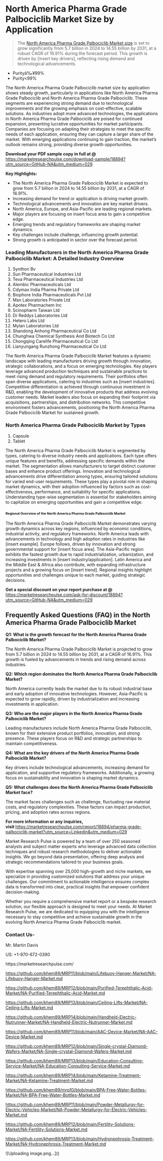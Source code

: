 <h1>North America Pharma Grade Palbociclib Market&nbsp;Size by Application</h1><blockquote><p>The <a href="https://marketresearchpulse.com/download-sample/18894?utm_source=GitHub-NA&amp;utm_medium=029">North America Pharma Grade Palbociclib Market size</a> is set to grow significantly from 5.7 billion in 2024 to 14.55 billion by 2031, at a robust CAGR of 16.91% during the forecast period. This growth is driven by [insert key drivers], reflecting rising demand and technological advancements.</p></blockquote><ul><li>Purityâ‰¥99%<li> Purity<99%</li></ul><p>The North America Pharma Grade Palbociclib market size by application shows steady growth, particularly in applications like North America Pharma Grade Palbociclib and North America Pharma Grade Palbociclib. These segments are experiencing strong demand due to technological improvements and the growing emphasis on cost-effective, scalable solutions. As industries adopt more advanced technologies, the applications in North America Pharma Grade Palbociclib are poised for continued expansion, presenting lucrative opportunities for market participants. Companies are focusing on adapting their strategies to meet the specific needs of each application, ensuring they can capture a larger share of the market. With emerging applications continuing to gain traction, the market’s outlook remains strong, providing diverse growth opportunities.</p><p><strong>Download your PDF sample copy in full at @ </strong><a href="https://marketresearchpulse.com/download-sample/18894?utm_source=GitHub-NA&amp;utm_medium=029">https://marketresearchpulse.com/download-sample/18894?utm_source=GitHub-NA&amp;utm_medium=029</a></p><p><strong>Key Highlights: </strong></p><ul><li>The North America Pharma Grade Palbociclib Market is expected to grow from 5.7 billion in 2024 to 14.55 billion by 2031, at a CAGR of 16.91%.</li><li>Increasing demand for trend or application is driving market growth.</li><li>Technological advancements and innovation are key market drivers.</li><li>North America, Europe, and Asia-Pacific are leading regional markets.</li><li>Major players are focusing on insert focus area to gain a competitive edge.</li><li>Emerging trends and regulatory frameworks are shaping market dynamics.</li><li>Key challenges include challenge, influencing growth potential.</li><li>Strong growth is anticipated in sector over the forecast period.</li></ul><h3>Leading Manufacturers in the North America Pharma Grade Palbociclib Market: A Detailed Industry Overview</h3><ol><li>Synthon Bv</li><li>Sun Pharmaceutical Industries Ltd</li><li>Teva Pharmaceutical Industries Ltd</li><li>Alembic Pharmaceuticals Ltd</li><li>Cdymax India Pharma Private Ltd</li><li>Biophore India Pharmaceuticals Pvt Ltd</li><li>Msn Laboratories Private Ltd</li><li>Apotex Pharmachem Inc</li><li>Scinopharm Taiwan Ltd</li><li>Dr Reddys Laboratories Ltd</li><li>Hetero Labs Ltd</li><li>Mylan Laboratories Ltd</li><li>Shandong Anhong Pharmaceutical Co Ltd</li><li>Chunghwa Chemical Synthesis And Biotech Co Ltd</li><li>Chongqing Carelife Pharmaceutical Co Ltd</li><li>Lianyungang Runzhong Pharmaceutical Co Ltd</li></ol><div class="flex max-w-full flex-col flex-grow"><div class="min-h-8 text-message flex w-full flex-col items-end gap-2 whitespace-normal break-words [.text-message+&amp;]:mt-5" dir="auto" data-message-author-role="assistant" data-message-id="fd8432e4-4910-450d-b182-61b7bfb0a01f" data-message-model-slug="gpt-4o"><div class="flex w-full flex-col gap-1 empty:hidden first:pt-[3px]"><div class="markdown prose w-full break-words dark:prose-invert light"><p>The North America Pharma Grade Palbociclib Market features a dynamic landscape with leading manufacturers driving growth through innovation, strategic collaborations, and a focus on emerging technologies. Key players leverage advanced production techniques and sustainable practices to meet rising demand and regulatory requirements. Their portfolios often span diverse applications, catering to industries such as [insert industries]. Competitive differentiation is achieved through continuous investment in R&amp;D, enabling the development of innovative products that address evolving customer needs. Market leaders also focus on expanding their footprint via acquisitions, partnerships, and distribution networks. This competitive environment fosters advancements, positioning the North America Pharma Grade Palbociclib Market for sustained growth.</p></div></div></div></div><h3>North America Pharma Grade Palbociclib Market by Types</h3><ol><li>Capsule<li> Tablet</li></ol><div class="flex max-w-full flex-col flex-grow"><div class="min-h-8 text-message flex w-full flex-col items-end gap-2 whitespace-normal break-words [.text-message+&amp;]:mt-5" dir="auto" data-message-author-role="assistant" data-message-id="084470be-0bb7-4664-bddf-5156b4f41249" data-message-model-slug="gpt-4o-mini"><div class="flex w-full flex-col gap-1 empty:hidden first:pt-[3px]"><div class="markdown prose w-full break-words dark:prose-invert light"><p>The North America Pharma Grade Palbociclib Market is segmented by types, catering to diverse industry needs and applications. Each type offers unique features and benefits, addressing specific demands within the market. The segmentation allows manufacturers to target distinct customer bases and enhance product offerings. Innovation and technological advancements drive differentiation among types, ensuring tailored solutions for varied end-user requirements. These types play a pivotal role in shaping market dynamics, with their adoption influenced by factors such as cost-effectiveness, performance, and suitability for specific applications. Understanding type-wise segmentation is essential for stakeholders aiming to capitalize on emerging opportunities and gain a competitive edge.</p></div></div></div></div><h3><span style="font-size: 11px;">Regional Overview of the North America Pharma Grade Palbociclib Market</span></h3><div class="flex max-w-full flex-col flex-grow"><div class="min-h-8 text-message flex w-full flex-col items-end gap-2 whitespace-normal break-words [.text-message+&amp;]:mt-5" dir="auto" data-message-author-role="assistant" data-message-id="e9038762-ce64-4e30-91c9-9bd413514231" data-message-model-slug="gpt-4o-mini"><div class="flex w-full flex-col gap-1 empty:hidden first:pt-[3px]"><div class="markdown prose w-full break-words dark:prose-invert light"><p>The North America Pharma Grade Palbociclib Market demonstrates varying growth dynamics across key regions, influenced by economic conditions, industrial activity, and regulatory frameworks. North America leads with advancements in technology and high adoption rates in industries like [insert example]. Europe follows, driven by innovation and strong governmental support for [insert focus area]. The Asia-Pacific region exhibits the fastest growth due to rapid industrialization, urbanization, and increasing investments in [insert industry/application]. Latin America and the Middle East &amp; Africa also contribute, with expanding infrastructure projects and a growing focus on [insert trend]. Regional insights highlight opportunities and challenges unique to each market, guiding strategic decisions.</p></div></div></div></div><p><strong>Get a special discount on your report purchase at @ </strong><a href="https://marketresearchpulse.com/ask-for-discount/18894?utm_source=GitHub-NA&amp;utm_medium=029">https://marketresearchpulse.com/ask-for-discount/18894?utm_source=GitHub-NA&amp;utm_medium=029</a></p><h2>Frequently Asked Questions (FAQ) in the North America Pharma Grade Palbociclib Market</h2><p><strong>Q1: What is the growth forecast for the North America Pharma Grade Palbociclib Market?</strong></p><p>The North America Pharma Grade Palbociclib Market is projected to grow from 5.7 billion in 2024 to 14.55 billion by 2031, at a CAGR of 16.91%. This growth is fueled by advancements in trends and rising demand across industries.</p><p><strong>Q2: Which region dominates the North America Pharma Grade Palbociclib Market?</strong></p><p>North America currently leads the market due to its robust industrial base and early adoption of innovative technologies. However, Asia-Pacific is expected to grow rapidly, driven by industrialization and increasing investments in application.</p><p><strong>Q3: Who are the major players in the North America Pharma Grade Palbociclib Market?</strong></p><p>Leading manufacturers include North America Pharma Grade Palbociclib, known for their extensive product portfolios, innovation, and strong presence. These players focus on R&amp;D and strategic partnerships to maintain competitiveness.</p><p><strong>Q4: What are the key drivers of the North America Pharma Grade Palbociclib Market?</strong></p><p>Key drivers include technological advancements, increasing demand for application, and supportive regulatory frameworks. Additionally, a growing focus on sustainability and innovation is shaping market dynamics.</p><p><strong>Q5: What challenges does the North America Pharma Grade Palbociclib Market face?</strong></p><p>The market faces challenges such as challenge, fluctuating raw material costs, and regulatory complexities. These factors can impact production, pricing, and adoption rates across regions.</p><p><strong>For more information or any inquiries, visit&nbsp;</strong><a href="https://marketresearchpulse.com/report/18894/pharma-grade-palbociclib-market?utm_source=Linkedin&utm_medium=029">https://marketresearchpulse.com/report/18894/pharma-grade-palbociclib-market?utm_source=Linkedin&utm_medium=029</a></p><p>Market Research Pulse is powered by a team of over 250 seasoned analysts and subject matter experts who leverage advanced data collection techniques and robust research methodologies to deliver actionable insights. We go beyond data presentation, offering deep analysis and strategic recommendations tailored to your business goals.</p><p>With expertise spanning over 25,000 high-growth and niche markets, we specialize in providing customized solutions that address your unique challenges. Our commitment to actionable intelligence ensures complex data is transformed into clear, practical insights that empower confident decision-making.</p><p>Whether you require a comprehensive market report or a bespoke research solution, our flexible approach is designed to meet your needs. At Market Research Pulse, we are dedicated to equipping you with the intelligence necessary to stay competitive and achieve sustainable growth in the evolving North America Pharma Grade Palbociclib market.</p><h3><strong>Contact Us-</strong></h3><p>Mr. Martin Davis</p><p>US: +1-970-672-0390</p><p>https://marketresearchpulse.com/</p><p><a href="https://github.com/khem89/MRP11/blob/main/Lifebuoy-Hanger-Market/NA-Lifebuoy-Hanger-Market.md">https://github.com/khem89/MRP11/blob/main/Lifebuoy-Hanger-Market/NA-Lifebuoy-Hanger-Market.md</a></p><p><a href="https://github.com/khem89/MRP12/blob/main/Purified-Terephthalic-Acid-Market/NA-Purified-Terephthalic-Acid-Market.md">https://github.com/khem89/MRP12/blob/main/Purified-Terephthalic-Acid-Market/NA-Purified-Terephthalic-Acid-Market.md</a></p><p><a href="https://github.com/khem89/MRP13/blob/main/Ceiling-Lifts-Market/NA-Ceiling-Lifts-Market.md">https://github.com/khem89/MRP13/blob/main/Ceiling-Lifts-Market/NA-Ceiling-Lifts-Market.md</a></p><p><a href="https://github.com/khem89/MRP14/blob/main/Handheld-Electric-Nutrunner-Market/NA-Handheld-Electric-Nutrunner-Market.md">https://github.com/khem89/MRP14/blob/main/Handheld-Electric-Nutrunner-Market/NA-Handheld-Electric-Nutrunner-Market.md</a></p><p><a href="https://github.com/khem89/MRP11/blob/main/AAC-Device-Market/NA-AAC-Device-Market.md">https://github.com/khem89/MRP11/blob/main/AAC-Device-Market/NA-AAC-Device-Market.md</a></p><p><a href="https://github.com/khem89/MRP12/blob/main/Single-crystal-Diamond-Wafers-Market/NA-Single-crystal-Diamond-Wafers-Market.md">https://github.com/khem89/MRP12/blob/main/Single-crystal-Diamond-Wafers-Market/NA-Single-crystal-Diamond-Wafers-Market.md</a></p><p><a href="https://github.com/khem89/MRP13/blob/main/Education-Consulting-Service-Market/NA-Education-Consulting-Service-Market.md">https://github.com/khem89/MRP13/blob/main/Education-Consulting-Service-Market/NA-Education-Consulting-Service-Market.md</a></p><p><a href="https://github.com/khem89/MRP14/blob/main/Ketamine-Treatment-Market/NA-Ketamine-Treatment-Market.md">https://github.com/khem89/MRP14/blob/main/Ketamine-Treatment-Market/NA-Ketamine-Treatment-Market.md</a></p><p><a href="https://github.com/khem89/mrp10/blob/main/BPA-Free-Water-Bottles-Market/NA-BPA-Free-Water-Bottles-Market.md">https://github.com/khem89/mrp10/blob/main/BPA-Free-Water-Bottles-Market/NA-BPA-Free-Water-Bottles-Market.md</a></p><p><a href="https://github.com/khem89/MRP11/blob/main/Powder-Metallurgy-for-Electric-Vehicles-Market/NA-Powder-Metallurgy-for-Electric-Vehicles-Market.md">https://github.com/khem89/MRP11/blob/main/Powder-Metallurgy-for-Electric-Vehicles-Market/NA-Powder-Metallurgy-for-Electric-Vehicles-Market.md</a></p><p><a href="https://github.com/khem89/MRP12/blob/main/Fertility-Solutions-Market/NA-Fertility-Solutions-Market.md">https://github.com/khem89/MRP12/blob/main/Fertility-Solutions-Market/NA-Fertility-Solutions-Market.md</a></p><p><a href="https://github.com/khem89/MRP13/blob/main/Hydronephrosis-Treatment-Market/NA-Hydronephrosis-Treatment-Market.md">https://github.com/khem89/MRP13/blob/main/Hydronephrosis-Treatment-Market/NA-Hydronephrosis-Treatment-Market.md</a></p>
![Uploading image.png…]()
